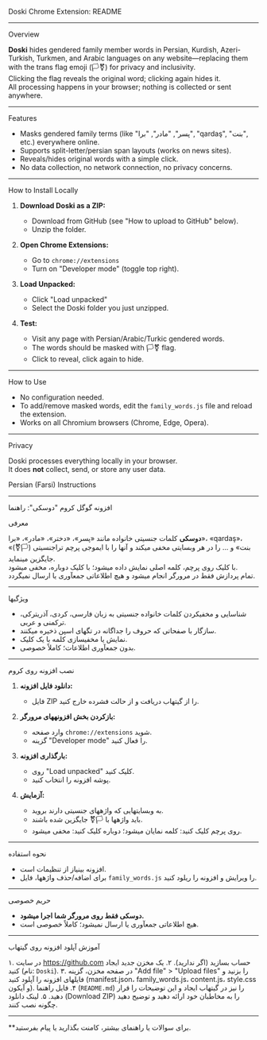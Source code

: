 Doski Chrome Extension: README

***

Overview

**Doski** hides gendered family member words in Persian, Kurdish, Azeri-Turkish, Turkmen, and Arabic languages on any website—replacing them with the trans flag emoji (🏳️⚧️) for privacy and inclusivity.  
Clicking the flag reveals the original word; clicking again hides it.  
All processing happens in your browser; nothing is collected or sent anywhere.

***

Features

- Masks gendered family terms (like "پسر", "مادر", "برا", "qardaş", "بنت", etc.) everywhere online.
- Supports split-letter/persian span layouts (works on news sites).
- Reveals/hides original words with a simple click.
- No data collection, no network connection, no privacy concerns.

***

How to Install Locally

1. **Download Doski as a ZIP:**
   - Download from GitHub (see "How to upload to GitHub" below).
   - Unzip the folder.

2. **Open Chrome Extensions:**
   - Go to `chrome://extensions`
   - Turn on "Developer mode" (toggle top right).

3. **Load Unpacked:**
   - Click "Load unpacked"
   - Select the Doski folder you just unzipped.

4. **Test:**
   - Visit any page with Persian/Arabic/Turkic gendered words.
   - The words should be masked with 🏳️⚧️ flag.
   - Click to reveal, click again to hide.

***

How to Use

- No configuration needed.
- To add/remove masked words, edit the `family_words.js` file and reload the extension.
- Works on all Chromium browsers (Chrome, Edge, Opera).

***

Privacy

Doski processes everything locally in your browser.  
It does **not** collect, send, or store any user data.


Persian (Farsi) Instructions

***

 افزونه گوگل کروم "دوسکی": راهنما

معرفی

**دوسکی** کلمات جنسیتی خانواده مانند «پسر»، «دختر»، «مادر»، «برا»، «qardaş»، «بنت» و ... را در هر وبسایتی مخفی میکند و آنها را با ایموجی پرچم تراجنسیتی (🏳️⚧️) جایگزین مینماید.  
با کلیک روی پرچم، کلمه اصلی نمایش داده میشود؛ با کلیک دوباره، مخفی میشود.  
تمام پردازش فقط در مرورگر انجام میشود و هیچ اطلاعاتی جمعآوری یا ارسال نمیگردد.

***

ویژگیها

- شناسایی و مخفیکردن کلمات خانواده جنسیتی به زبان فارسی، کردی، آذریترکی، ترکمنی و عربی.
- سازگار با صفحاتی که حروف را جداگانه در تگهای اسپن ذخیره میکنند.
- نمایش یا مخفیسازی کلمه با یک کلیک.
- بدون جمعآوری اطلاعات؛ کاملاً خصوصی.

***

 نصب افزونه روی کروم

1. **دانلود فایل افزونه:**
   - فایل ZIP را از گیتهاب دریافت و از حالت فشرده خارج کنید.

2. **بازکردن بخش افزونههای مرورگر:**
   - وارد صفحه `chrome://extensions` شوید.
   - گزینه "Developer mode" را فعال کنید.

3. **بارگذاری افزونه:**
   - روی "Load unpacked" کلیک کنید.
   - پوشه افزونه را انتخاب کنید.

4. **آزمایش:**
   - به وبسایتهایی که واژههای جنسیتی دارند بروید.
   - باید واژهها با 🏳️⚧️ جایگزین شده باشند.
   - روی پرچم کلیک کنید: کلمه نمایان میشود؛ دوباره کلیک کنید: مخفی میشود.

***

 نحوه استفاده

- افزونه بینیاز از تنظیمات است.
- برای اضافه/حذف واژهها، فایل `family_words.js` را ویرایش و افزونه را ریلود کنید.

***

حریم خصوصی

- **دوسکی فقط روی مرورگر شما اجرا میشود.**
- هیچ اطلاعاتی جمعآوری یا ارسال نمیشود؛ کاملاً خصوصی است.

***

 آموزش آپلود افزونه روی گیتهاب

۱. در سایت https://github.com حساب بسازید (اگر ندارید).
۲. یک مخزن جدید ایجاد کنید (نام: `Doski`).
۳. در صفحه مخزن، گزینه "Add file" > "Upload files" را بزنید و فایلهای افزونه را آپلود کنید (manifest.json، family_words.js، content.js، style.css و آیکون).
۴. فایل راهنما (`README.md`) را نیز در گیتهاب ایجاد و این توضیحات را قرار دهید.
۵. لینک دانلود (Download ZIP) را به مخاطبان خود ارائه دهید و توضیح دهید چگونه نصب کنند.

***

**برای سوالات یا راهنمای بیشتر، کامنت بگذارید یا پیام بفرستید.
